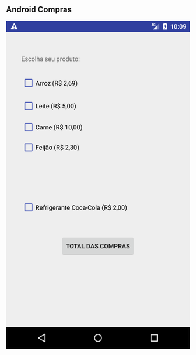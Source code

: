 
## Android Compras

![pagina index](https://raw.githubusercontent.com/joaorik/android-compras/master/index.png)
